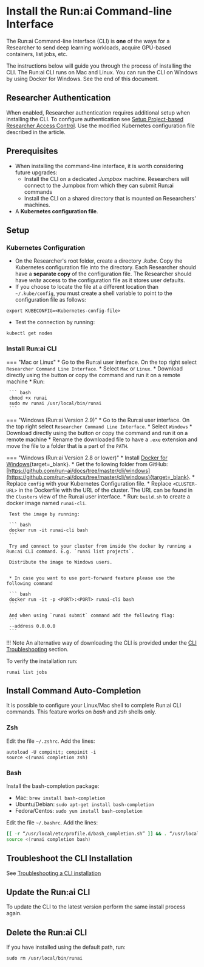 # Install the Run:ai Command-line Interface

The Run:ai Command-line Interface (CLI) is __one__ of the ways for a Researcher to send deep learning workloads, acquire GPU-based containers, list jobs, etc.

The instructions below will guide you through the process of installing the CLI. The Run:ai CLI runs on Mac and Linux. You can run the CLI on Windows by using Docker for Windows. See the end of this document.


## Researcher Authentication

When enabled, Researcher authentication requires additional setup when installing the CLI. To configure authentication see [Setup Project-based Researcher Access Control](../runai-setup/authentication/researcher-authentication.md). Use the modified Kubernetes configuration file described in the article.

## Prerequisites

*   When installing the command-line interface, it is worth considering future upgrades:
     * Install the CLI on a dedicated _Jumpbox_ machine. Researchers will connect to the Jumpbox from which they can submit Run:ai commands
     * Install the CLI on a shared directory that is mounted on Researchers' machines.  
*   A __Kubernetes configuration file__. 


## Setup

### Kubernetes Configuration

*   On the Researcher's root folder, create a directory _.kube_. Copy the Kubernetes configuration file into the directory. Each Researcher should have a __separate copy__ of the configuration file. The Researcher should have _write_ access to the configuration file as it stores user defaults. 
*   If you choose to locate the file at a different location than `~/.kube/config`, you must create a shell variable to point to the configuration file as follows:

```
export KUBECONFIG=<Kubernetes-config-file>
```

*   Test the connection by running:

```
kubectl get nodes
```

### Install Run:ai CLI 


=== "Mac or Linux"
     * Go to the Run:ai user interface. On the top right select `Researcher Command Line Interface`.
     * Select `Mac` or `Linux`. 
     * Download directly using the button or copy the command and run it on a remote machine
     * Run:

     ``` bash 
     chmod +x runai
     sudo mv runai /usr/local/bin/runai
     ```

=== "Windows (Run:ai Version 2.9)" 
     * Go to the Run:ai user interface. On the top right select `Researcher Command Line Interface`.
     * Select `Windows`
     * Download directly using the button or copy the command and run it on a remote machine
     * Rename the downloaded file to have a `.exe` extension and move the file to a folder that is a part of the `PATH`.


=== "Windows (Run:ai Version 2.8 or lower)" 
     * Install [Docker for Windows](https://docs.docker.com/docker-for-windows/install/){target=_blank}.
     * Get the following folder from GitHub: [https://github.com/run-ai/docs/tree/master/cli/windows](https://github.com/run-ai/docs/tree/master/cli/windows){target=_blank}.
     * Replace `config` with your Kubernetes Configuration file.
     * Replace `<CLUSTER-URL>` in the Dockerfile with the URL of the cluster. The URL can be found in the `Clusters` view of the Run:ai user interface. 
     * Run: `build.sh` to create a docker image named `runai-cli`.

     Test the image by running:

     ``` bash
     docker run -it runai-cli bash
     ```

     Try and connect to your cluster from inside the docker by running a Run:ai CLI command. E.g. `runai list projects`.

     Distribute the image to Windows users.


     * In case you want to use port-forward feature please use the following command

     ``` bash
     docker run -it -p <PORT>:<PORT> runai-cli bash
     ```

     And when using `runai submit` command add the following flag:
     ```
     --address 0.0.0.0
     ```




!!! Note
     An alternative way of downloading the CLI is provided under the [CLI Troubleshooting](../troubleshooting/troubleshooting.md#command-line-interface-issues) section.




To verify the installation run:

```
runai list jobs
```

## Install Command Auto-Completion 

It is possible to configure your Linux/Mac shell to complete Run:ai CLI commands. This feature works on _bash_ and _zsh_ shells only.

### Zsh

Edit the file `~/.zshrc`. Add the lines:

```
autoload -U compinit; compinit -i
source <(runai completion zsh)
```

### Bash

Install the bash-completion package:

* Mac: `brew install bash-completion`
* Ubuntu/Debian: `sudo apt-get install bash-completion`
* Fedora/Centos: `sudo yum install bash-completion`

Edit the file `~/.bashrc`. Add the lines:

``` bash
[[ -r “/usr/local/etc/profile.d/bash_completion.sh” ]] && . “/usr/local/etc/profile.d/bash_completion.sh”
source <(runai completion bash)
```


## Troubleshoot the CLI Installation

See [Troubleshooting a CLI installation](../troubleshooting/troubleshooting.md#command-line-interface-issues)

## Update the Run:ai CLI

To update the CLI to the latest version perform the same install process again.

## Delete the Run:ai CLI

If you have installed using the default path, run:

```
sudo rm /usr/local/bin/runai
```
